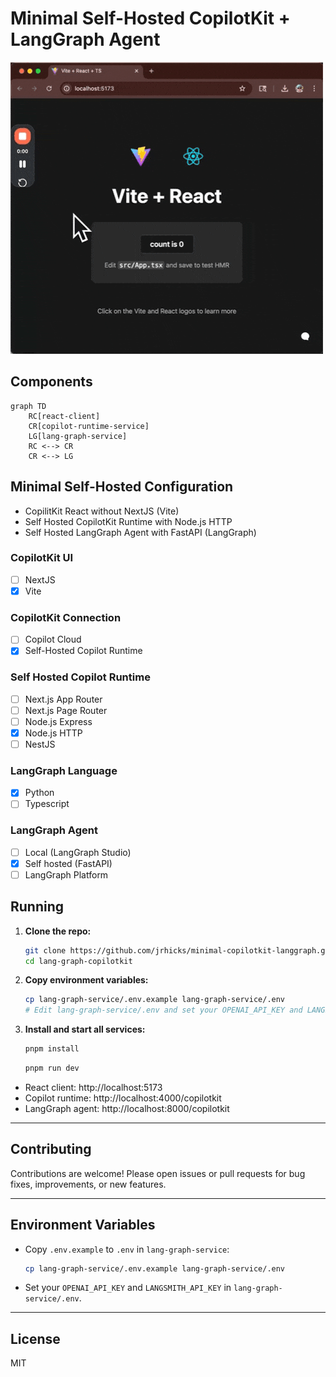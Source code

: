 # Minimal Self-Hosted CopilotKit + LangGraph Agent

![Minimal Preview](./react-client/minimal-preview.gif)

## Components

```mermaid
graph TD
    RC[react-client]
    CR[copilot-runtime-service]
    LG[lang-graph-service]
    RC <--> CR
    CR <--> LG
```

## Minimal Self-Hosted Configuration

* CopilitKit React without NextJS (Vite)
* Self Hosted CopilotKit Runtime with Node.js HTTP
* Self Hosted LangGraph Agent with FastAPI (LangGraph)

### CopilotKit UI
- [ ] NextJS
- [x] Vite

### CopilotKit Connection
- [ ] Copilot Cloud
- [x] Self-Hosted Copilot Runtime

### Self Hosted Copilot Runtime
- [ ] Next.js App Router
- [ ] Next.js Page Router
- [ ] Node.js Express
- [x] Node.js HTTP
- [ ] NestJS

### LangGraph Language
- [x] Python
- [ ] Typescript

### LangGraph Agent
- [ ] Local (LangGraph Studio)
- [x] Self hosted (FastAPI)
- [ ] LangGraph Platform

## Running

1. **Clone the repo:**
   ```sh
   git clone https://github.com/jrhicks/minimal-copilotkit-langgraph.git
   cd lang-graph-copilotkit
   ```

1. **Copy environment variables:**
   ```sh
   cp lang-graph-service/.env.example lang-graph-service/.env
   # Edit lang-graph-service/.env and set your OPENAI_API_KEY and LANGSMITH_API_KEY
   ```
2. **Install and start all services:**

   ```sh
   pnpm install
   ```

   ```sh
   pnpm run dev
   ```

- React client: http://localhost:5173
- Copilot runtime: http://localhost:4000/copilotkit
- LangGraph agent: http://localhost:8000/copilotkit

---

## Contributing

Contributions are welcome! Please open issues or pull requests for bug fixes, improvements, or new features.

---

## Environment Variables

- Copy `.env.example` to `.env` in `lang-graph-service`:
  ```sh
  cp lang-graph-service/.env.example lang-graph-service/.env
  ```
- Set your `OPENAI_API_KEY` and `LANGSMITH_API_KEY` in `lang-graph-service/.env`.

---

## License

MIT